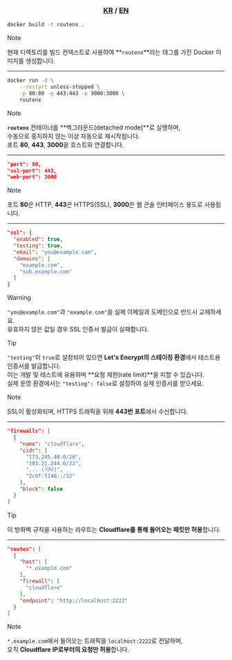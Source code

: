 
<div align="center">
  <h3>
    <a href="https://github.com/fluffy-melli/RouteNX/blob/main/README.KR.md">KR</a> /
    <a href="https://github.com/fluffy-melli/RouteNX/">EN</a>
  </h3>
</div>

```sh
docker build -t routenx .
```

> [!NOTE]  
> 현재 디렉토리를 빌드 컨텍스트로 사용하여 **`routenx`**라는 태그를 가진 Docker 이미지를 생성합니다.

---

```sh
docker run -d \
    --restart unless-stopped \
    -p 80:80 -p 443:443 -p 3000:3000 \
    routenx
```

> [!NOTE]  
> **`routenx`** 컨테이너를 **백그라운드(detached mode)**로 실행하며,  
> 수동으로 중지하지 않는 이상 자동으로 재시작됩니다.  
> 포트 **80**, **443**, **3000**을 호스트와 연결합니다.

---

```json
"port": 80,
"ssl-port": 443,
"web-port": 3000
```

> [!NOTE]  
> 포트 **80**은 HTTP, **443**은 HTTPS(SSL), **3000**은 웹 콘솔 인터페이스 용도로 사용됩니다.

---

```json
"ssl": {
  "enabled": true,
  "testing": true,
  "email": "you@example.com",
  "domains": [
    "example.com",
    "sub.example.com"
  ]
}
```

> [!WARNING]  
> `"you@example.com"`과 `"example.com"`을 실제 이메일과 도메인으로 반드시 교체하세요.  
> 유효하지 않은 값일 경우 SSL 인증서 발급이 실패합니다.

> [!TIP]  
> `"testing"`이 `true`로 설정되어 있으면 **Let's Encrypt의 스테이징 환경**에서 테스트용 인증서를 발급합니다.  
> 이는 개발 및 테스트에 유용하며 **요청 제한(rate limit)**을 피할 수 있습니다.  
> 실제 운영 환경에서는 `"testing": false`로 설정하여 실제 인증서를 받으세요.

> [!NOTE]  
> SSL이 활성화되며, HTTPS 트래픽을 위해 **443번 포트**에서 수신합니다.

---

```json
"firewalls": [
  {
    "name": "cloudflare",
    "cidr": [
      "173.245.48.0/20",
      "103.21.244.0/22",
      "... (기타)",
      "2c0f:f248::/32"
    ],
    "block": false
  }
]
```

> [!TIP]  
> 이 방화벽 규칙을 사용하는 라우트는 **Cloudflare를 통해 들어오는 패킷만 허용**합니다.

---

```json
"routes": [
  {
    "host": [
      "*.example.com"
    ],
    "firewall": [
      "cloudflare"
    ],
    "endpoint": "http://localhost:2222"
  }
]
```

> [!NOTE]  
> `*.example.com`에서 들어오는 트래픽을 `localhost:2222`로 전달하며,  
> 오직 **Cloudflare IP로부터의 요청만 허용**합니다.
